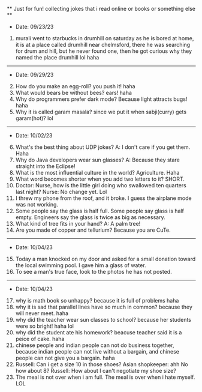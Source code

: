 ** Just for fun! collecting jokes that i read online or books or something else **
- Date: 09/23/23
1. murali went to starbucks in drumhill on saturday as he is bored at home, it is at a place called drumhill near chelmsford,
   there he was searching for drum and hill, but he never found one, then he got curious why they named the place drumhill lol haha 

---

- Date: 09/29/23
2. How do you make an egg-roll? you push it! haha
3. What would bears be without bees? ears! haha
4. Why do programmers prefer dark mode? Because light attracts bugs! haha
5. Why it is called garam masala? since we put it when sabji(curry) gets garam(hot)? lol

---

- Date: 10/02/23
6. What's the best thing about UDP jokes? A: I don't care if you get them. Haha
7. Why do Java developers wear sun glasses? A: Because they stare straight into the Eclipse!
8. What is the most influential culture in the world? Agriculture. Haha
9. What word becomes shorter when you add two letters to it? SHORT.
10. Doctor: Nurse, how is the little girl doing who swallowed ten quarters last night?
    Nurse: No change yet. Lol
11. I threw my phone from the roof, and it broke. I guess the airplane mode was not working.
12. Some people say the glass is half full. Some people say glass is half empty. Engineers say the glass is twice as big as necessary.
13. What kind of tree fits in your hand? A: A palm tree!
14. Are you made of copper and tellurium? Because you are CuTe.

---

- Date: 10/04/23
15. Today a man knocked on my door and asked for a small donation toward the local swimming pool. I gave him a glass of water. 
16. To see a man's true face, look to the photos he has not posted.

---

- Date: 10/04/23
17. why is math book so unhappy? because it is full of problems haha 
18. why it is sad that parallel lines have so much in common? because they will never meet. haha 
19. why did the teacher wear sun classes to school? because her students were so bright! haha lol 
20. why did the student ate his homework? beacuse teacher said it is a peice of cake. haha
21. chinese people and indian people can not do business together, because indian people can not live without a bargain, and chinese people can not give you a bargain. haha 
22. Russell: Can i get a size 10 in those shoes? Asian shopkeeper: ahh No how about 8? Russell: How about I can't negotiate my shoe size?
23. The meal is not over when i am full. The meal is over when i hate myself. LOL
